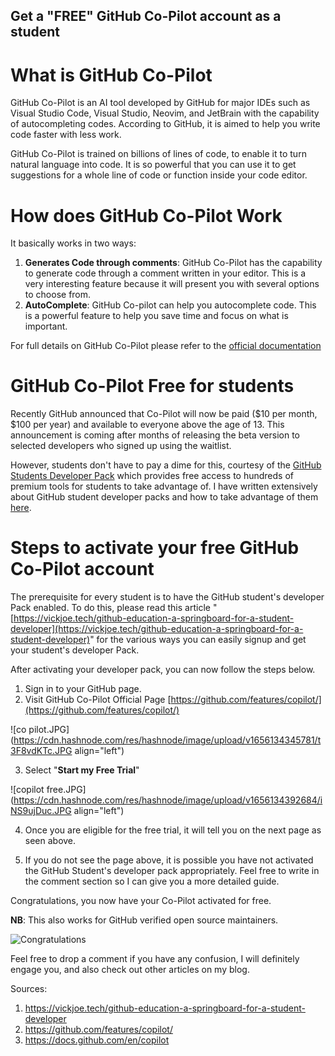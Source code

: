 ## Get a "FREE" GitHub Co-Pilot account as a student

# What is GitHub Co-Pilot

GitHub Co-Pilot is an AI tool developed by GitHub for major IDEs such as Visual Studio Code, Visual Studio, Neovim, and JetBrain with the capability of autocompleting codes. According to GitHub, it is aimed to help you write code faster with less work. 

GitHub Co-Pilot is trained on billions of lines of code, to enable it to turn natural language into code. It is so powerful that you can use it to get suggestions for a whole line of code or function inside your code editor. 

# How does GitHub Co-Pilot Work

It basically works in two ways: 
1. **Generates Code through comments**: GitHub Co-Pilot has the capability to generate code through a comment written in your editor. This is a very interesting feature because it will present you with several options to choose from. 
2. **AutoComplete**: GitHub Co-pilot can help you autocomplete code. This is a powerful feature to help you save time and focus on what is important. 

For full details on GitHub Co-Pilot please refer to the [official documentation](https://docs.github.com/en/copilot)

# GitHub Co-Pilot Free for students

Recently GitHub announced that Co-Pilot will now be paid ($10 per month, $100 per year) and available to everyone above the age of 13. This announcement is coming after months of releasing the beta version to selected developers who signed up using the waitlist. 

However, students don't have to pay a dime for this, courtesy of the [GitHub Students Developer Pack](https://education.github.com/pack) which provides free access to hundreds of premium tools for students to take advantage of. I have written extensively about GitHub student developer packs and how to take advantage of them [here](https://vickjoe.tech/github-education-a-springboard-for-a-student-developer). 

# Steps to activate your free GitHub Co-Pilot account

The prerequisite for every student is to have the GitHub student's developer Pack enabled. To do this, please read this article "[https://vickjoe.tech/github-education-a-springboard-for-a-student-developer](https://vickjoe.tech/github-education-a-springboard-for-a-student-developer)" for the various ways you can easily signup and get your student's developer Pack. 

After activating your developer pack, you can now follow the steps below. 

1. Sign in to your GitHub page. 
2. Visit GitHub Co-Pilot Official Page [https://github.com/features/copilot/](https://github.com/features/copilot/)

![co pilot.JPG](https://cdn.hashnode.com/res/hashnode/image/upload/v1656134345781/t3F8vdKTc.JPG align="left")

3. Select "**Start my Free Trial**"

![copilot free.JPG](https://cdn.hashnode.com/res/hashnode/image/upload/v1656134392684/iNS9ujDuc.JPG align="left")

4. Once you are eligible for the free trial, it will tell you on the next page as seen above. 

5. If you do not see the page above, it is possible you have not activated the GitHub Student's developer pack appropriately. Feel free to write in the comment section so I can give you a more detailed guide. 

Congratulations, you now have your Co-Pilot activated for free. 

**NB**: This also works for GitHub verified open source maintainers. 

![Congratulations](https://media.giphy.com/media/BPJmthQ3YRwD6QqcVD/giphy.gif)

Feel free to drop a comment if you have any confusion, I will definitely engage you, and also check out other articles on my blog.  


Sources: 

1. https://vickjoe.tech/github-education-a-springboard-for-a-student-developer
2. https://github.com/features/copilot/
3. https://docs.github.com/en/copilot


